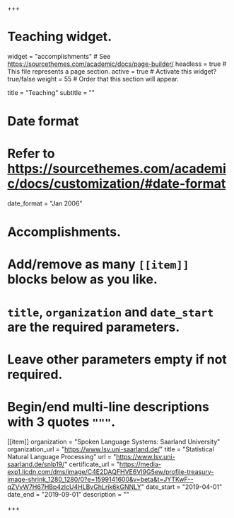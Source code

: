 +++
# Teaching widget.
widget = "accomplishments"  # See https://sourcethemes.com/academic/docs/page-builder/
headless = true  # This file represents a page section.
active = true  # Activate this widget? true/false
weight = 55  # Order that this section will appear.

title = "Teaching"
subtitle = ""

# Date format
#   Refer to https://sourcethemes.com/academic/docs/customization/#date-format
date_format = "Jan 2006"

# Accomplishments.
#   Add/remove as many `[[item]]` blocks below as you like.
#   `title`, `organization` and `date_start` are the required parameters.
#   Leave other parameters empty if not required.
#   Begin/end multi-line descriptions with 3 quotes `"""`.

[[item]]
  organization = "Spoken Language Systems: Saarland University"
  organization_url = "https://www.lsv.uni-saarland.de/"
  title = "Statistical Natural Language Processing"
  url = "https://www.lsv.uni-saarland.de/snlp19/"
  certificate_url = "https://media-exp1.licdn.com/dms/image/C4E2DAQFHVE6VI9G5ew/profile-treasury-image-shrink_1280_1280/0?e=1599141600&v=beta&t=JYTKwF--qZVvW7H67HBp4zlcU4HLBvGhLrik6kGNNLY"
  date_start = "2019-04-01"
  date_end = "2019-09-01"
  description = ""



+++
